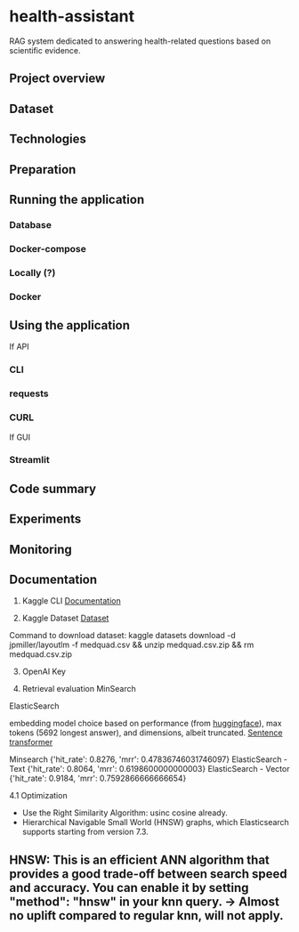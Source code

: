 # health-assistant
RAG system dedicated to answering health-related questions based on scientific evidence.

## Project overview


## Dataset


## Technologies


## Preparation


## Running the application
### Database


### Docker-compose


### Locally (?)


### Docker


## Using the application
If API
### CLI

### requests

### CURL

If GUI
### Streamlit


## Code summary


## Experiments


## Monitoring



## Documentation
1. Kaggle CLI
[Documentation](https://www.kaggle.com/docs/api#getting-started-installation-&-authentication)

2. Kaggle Dataset
[Dataset](https://www.kaggle.com/datasets/jpmiller/layoutlm)

Command to download dataset:
kaggle datasets download -d jpmiller/layoutlm -f medquad.csv && 
unzip medquad.csv.zip && 
rm medquad.csv.zip

3. OpenAI Key


4. Retrieval evaluation
MinSearch

ElasticSearch

embedding model choice based on performance (from [huggingface](https://huggingface.co/spaces/mteb/leaderboard)), max tokens (5692 longest answer), and dimensions, albeit truncated. [Sentence transformer](https://huggingface.co/Alibaba-NLP/gte-large-en-v1.5)


Minsearch {'hit_rate': 0.8276, 'mrr': 0.47836746031746097}
ElasticSearch - Text {'hit_rate': 0.8064, 'mrr': 0.6198600000000003}
ElasticSearch - Vector {'hit_rate': 0.9184, 'mrr': 0.7592866666666654}

4.1 Optimization
- Use the Right Similarity Algorithm: usinc cosine already.
- Hierarchical Navigable Small World (HNSW) graphs, which Elasticsearch supports starting from version 7.3.

HNSW: This is an efficient ANN algorithm that provides a good trade-off between search speed and accuracy. You can enable it by setting "method": "hnsw" in your knn query. -> Almost no uplift compared to regular knn, will not apply.
- 

